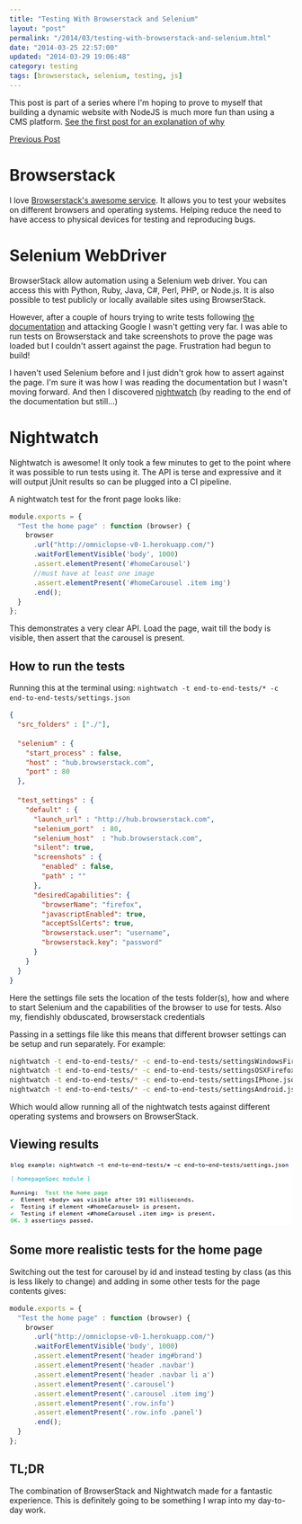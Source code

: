 ```yaml
---
title: "Testing With Browserstack and Selenium"
layout: "post"
permalink: "/2014/03/testing-with-browserstack-and-selenium.html"
date: "2014-03-25 22:57:00"
updated: "2014-03-29 19:06:48"
category: testing
tags: [browserstack, selenium, testing, js]
---
```


This post is part of a series where I'm hoping to prove to myself that building a dynamic website with NodeJS is much more fun than using a CMS platform. [See the first post for an explanation of why](/2014/02/websites-cms.html)

[Previous Post](/2014/03/website-cms-display-pages-part-2.html)

# Browserstack

I love [Browserstack's awesome service](http://www.browserstack.com/). It allows you to test your websites on different browsers and operating systems. Helping reduce the need to have access to physical devices for testing and reproducing bugs.

# Selenium WebDriver

BrowserStack allow automation using a Selenium web driver. You can access this with Python, Ruby, Java, C#, Perl, PHP, or Node.js. It is also possible to test publicly or locally available sites using BrowserStack.

<!--more-->

However, after a couple of hours trying to write tests following [the documentation](http://www.browserstack.com/automate/node) and attacking Google I wasn't getting very far. I was able to run tests on Browserstack and take screenshots to prove the page was loaded but I couldn't assert against the page. Frustration had begun to build!

I haven't used Selenium before and I just didn't grok how to assert against the page. I'm sure it was how I was reading the documentation but I wasn't moving forward. And then I discovered [nightwatch](http://nightwatchjs.org/) (by reading to the end of the documentation but still...)

# Nightwatch

Nightwatch is awesome! It only took a few minutes to get to the point where it was possible to run tests using it. The API is terse and expressive and it will output jUnit results so can be plugged into a CI pipeline.

A nightwatch test for the front page looks like:

```js
module.exports = {
  "Test the home page" : function (browser) {
    browser
      .url("http://omniclopse-v0-1.herokuapp.com/")
      .waitForElementVisible('body', 1000)
      .assert.elementPresent('#homeCarousel')
      //must have at least one image
      .assert.elementPresent('#homeCarousel .item img')
      .end();
  }
};
```

This demonstrates a very clear API. Load the page, wait till the body is visible, then assert that the carousel is present. 

## How to run the tests

Running this at the terminal using:
`nightwatch -t end-to-end-tests/* -c end-to-end-tests/settings.json`

```json 
{
  "src_folders" : ["./"],

  "selenium" : {
    "start_process" : false,
    "host" : "hub.browserstack.com",
    "port" : 80
  },

  "test_settings" : {
    "default" : {
      "launch_url" : "http://hub.browserstack.com",
      "selenium_port"  : 80,
      "selenium_host"  : "hub.browserstack.com",
      "silent": true,
      "screenshots" : {
        "enabled" : false,
        "path" : ""
      },
      "desiredCapabilities": {
        "browserName": "firefox",
        "javascriptEnabled": true,
        "acceptSslCerts": true,
        "browserstack.user": "username",
        "browserstack.key": "password"
      }
    }
  }
}
```

Here the settings file sets the location of the tests folder(s), how and where to start Selenium and the capabilities of the browser to use for tests. Also my, fiendishly obduscated, browserstack credentials

Passing in a settings file like this means that different browser settings can be setup and run separately. For example:

```bash 
nightwatch -t end-to-end-tests/* -c end-to-end-tests/settingsWindowsFirefox.json
nightwatch -t end-to-end-tests/* -c end-to-end-tests/settingsOSXFirefox.json
nightwatch -t end-to-end-tests/* -c end-to-end-tests/settingsIPhone.json
nightwatch -t end-to-end-tests/* -c end-to-end-tests/settingsAndroid.json
```

Which would allow running all of the nightwatch tests against different operating systems and browsers on BrowserStack.

## Viewing results

![Results from the tests are displayed in the console](/images/run-nightwatch.png)

## Some more realistic tests for the home page

Switching out the test for carousel by id and instead testing by class (as this is less likely to change) and adding in some other tests for the page contents gives:

```js
module.exports = {
  "Test the home page" : function (browser) {
    browser
      .url("http://omniclopse-v0-1.herokuapp.com/")
      .waitForElementVisible('body', 1000)
      .assert.elementPresent('header img#brand')
      .assert.elementPresent('header .navbar')
      .assert.elementPresent('header .navbar li a')
      .assert.elementPresent('.carousel')
      .assert.elementPresent('.carousel .item img')
      .assert.elementPresent('.row.info')
      .assert.elementPresent('.row.info .panel')
      .end();
  }
};
```

## TL;DR

The combination of BrowserStack and Nightwatch made for a fantastic experience. This is definitely going to be something I wrap into my day-to-day work.
